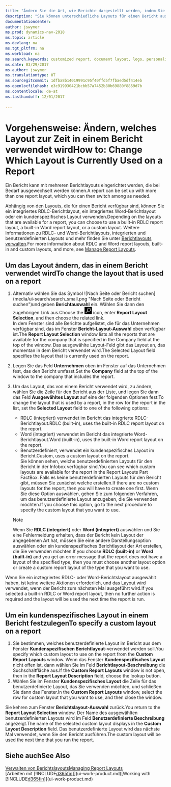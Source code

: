 ```yaml
---
title: "Ändern Sie die Art, wie Berichte dargestellt werden, indem Sie ein anderes Layout auswählen"
description: "Sie können unterschiedliche Layouts für einen Bericht auswählen und zwischen Layouts wechseln, um das Aussehen des Berichts zu ändern."
documentationcenter: 
author: jswymer
ms.prod: dynamics-nav-2018
ms.topic: article
ms.devlang: na
ms.tgt_pltfrm: na
ms.workload: na
ms.search.keywords: customized report, document layout, logo, personalize
ms.date: 03/29/2017
ms.author: jswymer
ms.translationtype: HT
ms.sourcegitcommit: 1dfba8b14019991c95f40ffd5f7fbaed5df414eb
ms.openlocfilehash: e3c919930421bcbb57a7452b80b69880f8859d7b
ms.contentlocale: de-at
ms.lasthandoff: 12/01/2017

---
```

# <a name="how-to-change-which-layout-is-currently-used-on-a-report"></a><span data-ttu-id="88b69-103">Vorgehensweise: Ändern, welches Layout zur Zeit in einem Bericht verwendet wird</span><span class="sxs-lookup"><span data-stu-id="88b69-103">How to: Change Which Layout is Currently Used on a Report</span></span>
<span data-ttu-id="88b69-104">Ein Bericht kann mit mehreren Berichtlayouts eingerichtet werden, die bei Bedarf ausgewechselt werden können.</span><span class="sxs-lookup"><span data-stu-id="88b69-104">A report can be set up with more than one report layout, which you can then switch among as needed.</span></span>

<span data-ttu-id="88b69-105">Abhängig von den Layouts, die für einen Bericht verfügbar sind, können Sie ein integriertes RDLC-Berichtlayout, ein integriertes Word-Berichtlayout oder ein kundenspezifisches Layout verwenden.</span><span class="sxs-lookup"><span data-stu-id="88b69-105">Depending on the layouts that are available for a report, you can choose to use a built-in RDLC report layout, a built-in Word report layout, or a custom layout.</span></span> <span data-ttu-id="88b69-106">Weitere Informationen zu RDLC- und Word-Berichtlayouts, integrierten und benutzerdefinierten Layouts und mehr finden Sie unter [Berichtlayouts verwalten](ui-manage-report-layouts.md).</span><span class="sxs-lookup"><span data-stu-id="88b69-106">For more information about RDLC and Word report layouts, built-in and custom layouts, and more, see [Manage Report Layouts](ui-manage-report-layouts.md).</span></span>

## <a name="to-change-the-layout-that-is-used-on-a-report"></a><span data-ttu-id="88b69-107">Um das Layout ändern, das in einem Bericht verwendet wird</span><span class="sxs-lookup"><span data-stu-id="88b69-107">To change the layout that is used on a report</span></span>
1. <span data-ttu-id="88b69-108">Alternativ wählen Sie das Symbol ![Nach Seite oder Bericht suchen] (media/ui-search/search_small.png "Nach Seite oder Bericht suchen")und geben **Berichtauswahl** ein. Wählen Sie dann den zugehörigen Link aus.</span><span class="sxs-lookup"><span data-stu-id="88b69-108">Choose the ![Search for Page or Report](media/ui-search/search_small.png "Search for Page or Report icon") icon, enter **Report Layout Selection**, and then choose the related link.</span></span>  
   <span data-ttu-id="88b69-109">In dem Fenster sind alle Berichte aufgelistet, die für das Unternehmen verfügbar sind, das im Fenster **Bericht-Layout-Auswahl** oben verfügbar ist.</span><span class="sxs-lookup"><span data-stu-id="88b69-109">The **Report Layout Selection** window lists all the reports that are available for the company that is specified in the Company field at the top of the window.</span></span> <span data-ttu-id="88b69-110">Das ausgewählte Layout-Feld gibt das Layout an, das momentan in dem Bericht verwendet wird.</span><span class="sxs-lookup"><span data-stu-id="88b69-110">The Selected Layout field specifies the layout that is currently used on the report.</span></span>
2. <span data-ttu-id="88b69-111">Legen Sie das Feld **Unternehmen** oben im Fenster auf das Unternehmen fest, das den Bericht umfasst.</span><span class="sxs-lookup"><span data-stu-id="88b69-111">Set the **Company** field at the top of the window to the company that includes the report.</span></span>
3. <span data-ttu-id="88b69-112">Um das Layout, das von einem Bericht verwendet wird, zu ändern, wählen Sie die Zeile für den Bericht aus der Liste, und legen Sie dann das Feld **Ausgewähltes Layout** auf eine der folgenden Optionen fest:</span><span class="sxs-lookup"><span data-stu-id="88b69-112">To change the layout that is used by a report, in the row for the report in the list, set the **Selected Layout** field to one of the following options:</span></span>
   * <span data-ttu-id="88b69-113">RDLC (integriert) verwendet im Bericht das integrierte RDLC-Berichtlayout.</span><span class="sxs-lookup"><span data-stu-id="88b69-113">RDLC (built-in), uses the built-in RDLC report layout on the report.</span></span>
   * <span data-ttu-id="88b69-114">Word (integriert) verwendet im Bericht das integrierte Word-Berichtlayout.</span><span class="sxs-lookup"><span data-stu-id="88b69-114">Word (built-in), uses the built-in Word report layout on the report.</span></span>
   * <span data-ttu-id="88b69-115">Benutzerdefiniert, verwendet ein kundenspezifisches Layout im Bericht.</span><span class="sxs-lookup"><span data-stu-id="88b69-115">Custom, uses a custom layout on the report.</span></span>  
     <span data-ttu-id="88b69-116">Sie können sehen, welche benutzerdefinierten Layouts für den Bericht in der Infobox verfügbar sind.</span><span class="sxs-lookup"><span data-stu-id="88b69-116">You can see which custom layouts are available for the report in the Report Layouts Part FactBox.</span></span> <span data-ttu-id="88b69-117">Falls es keine benutzerdefinierten Layouts für den Bericht gibt, müssen Sie zunächst welche erstellen.</span><span class="sxs-lookup"><span data-stu-id="88b69-117">If there are no custom layouts for the report, then you will have to create one first.</span></span> <span data-ttu-id="88b69-118">Wenn Sie diese Option auswählen, gehen Sie zum folgenden Verfahren, um das benutzerdefinierte Layout anzugeben, die Sie verwenden möchten.</span><span class="sxs-lookup"><span data-stu-id="88b69-118">If you choose this option, go to the next procedure to specify the custom layout that you want to use.</span></span>

    > [!NOTE]  
    >   <span data-ttu-id="88b69-119">Wenn Sie **RDLC (integriert)** oder **Word (integriert)** auswählen und Sie eine Fehlermeldung erhalten, dass der Bericht kein Layout der angegebenen Art hat, müssen Sie eine andere Darstellungsoption auswählen oder ein kundenspezifisches Berichtlayout der Art erstellen, die Sie verwenden möchten.</span><span class="sxs-lookup"><span data-stu-id="88b69-119">If you choose **RDLC (built-in)** or **Word (built-in)** and you get an error message that the report does not have a layout of the specified type, then you must choose another layout option or create a custom report layout of the type that you want to use.</span></span>

<span data-ttu-id="88b69-120">Wenn Sie ein inztegriertes RDLC- oder Word-Berichtslayout ausgewählt haben, ist keine weitere Aktionen erforderlich, und das Layout wird verwendet, wenn der Bericht zum nächsten Mal ausgeführt wird.</span><span class="sxs-lookup"><span data-stu-id="88b69-120">If you selected a built-in RDLC or Word report layout, then no further action is required and the layout will be used the next time the report is run.</span></span>

## <a name="to-specify-a-custom-layout-on-a-report"></a><span data-ttu-id="88b69-121">Um ein kundenspezifisches Layout in einem Bericht festzulegen</span><span class="sxs-lookup"><span data-stu-id="88b69-121">To specify a custom layout on a report</span></span>
1. <span data-ttu-id="88b69-122">Sie bestimmen, welches benutzerdefinierte Layout im Bericht aus dem Fenster **Kundenspezifischen Berichtlayout**-verwendet werden soll.</span><span class="sxs-lookup"><span data-stu-id="88b69-122">You specify which custom layout to use on the report from the **Custom Report Layouts** window.</span></span> <span data-ttu-id="88b69-123">Wenn das Fenster **Kundenspezifisches Layout** nicht offen ist, dann wählen Sie im Feld **Berichtlayout-Beschreibung** die Suchschaltfläche aus.</span><span class="sxs-lookup"><span data-stu-id="88b69-123">If the **Custom Report Layouts** window is not open, then in the **Report Layout Description** field, choose the lookup button.</span></span>
2. <span data-ttu-id="88b69-124">Wählen Sie im Fenster **Kundenspezifisches Layout** die Zeile für das benutzerdefinierte Layout, das Sie verwenden möchten, und schließen Sie dann das Fenster.</span><span class="sxs-lookup"><span data-stu-id="88b69-124">In the **Custom Report Layouts** window, select the row for custom layout that you want to use, and then close the window.</span></span>

<span data-ttu-id="88b69-125">Sie kehren zum Fenster **Berichtslayout-Auswahl** zurück.</span><span class="sxs-lookup"><span data-stu-id="88b69-125">You return to the **Report Layout Selection** window.</span></span> <span data-ttu-id="88b69-126">Der Name des ausgewählten benutzerdefinierten Layouts wird im Feld **Benutzerdefinierte Beschreibung** angezeigt.</span><span class="sxs-lookup"><span data-stu-id="88b69-126">The name of the selected custom layout displays in the **Custom Layout Description** field.</span></span> <span data-ttu-id="88b69-127">Das benutzerdefinierte Layout wird das nächste Mal verwendet, wenn Sie den Bericht ausführen.</span><span class="sxs-lookup"><span data-stu-id="88b69-127">The custom layout will be used the next time that you run the report.</span></span>

## <a name="see-also"></a><span data-ttu-id="88b69-128">Siehe auch</span><span class="sxs-lookup"><span data-stu-id="88b69-128">See Also</span></span>
[<span data-ttu-id="88b69-129">Verwalten von Berichtslayouts</span><span class="sxs-lookup"><span data-stu-id="88b69-129">Managing Report Layouts</span></span>](ui-manage-report-layouts.md)  
<span data-ttu-id="88b69-130">[Arbeiten mit [!INCLUDE[d365fin](includes/d365fin_md.md)]](ui-work-product.md)</span><span class="sxs-lookup"><span data-stu-id="88b69-130">[Working with [!INCLUDE[d365fin](includes/d365fin_md.md)]](ui-work-product.md)</span></span>


